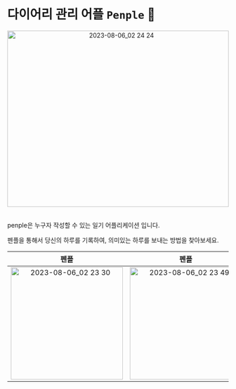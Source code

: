 # 다이어리 관리 어플 `Penple` 📙  
<div align="center"><img width="100%" height="400px" alt="2023-08-06_02 24 24" src="https://github.com/JEONGHWANMIN/PenPle/assets/124568804/2845270c-a689-4b53-9b3e-a52325cbb162" align="center"></div>

<br/>
  
<p>penple은 누구자 작성할 수 있는 일기 어플리케이션 입니다.</p>
<p>펜플을 통해서 당신의 하루를 기록하여, 의미있는 하루를 보내는 방법을 찾아보세요.</p>

펜플|펜플|펜플
:-:|:-:|:-:|
<img width="255" alt="2023-08-06_02 23 30" src="https://github.com/JEONGHWANMIN/PenPle/assets/65848374/971a826a-52d9-4ab0-addc-2fc55cb3a5b0">|<img width="255" alt="2023-08-06_02 23 49" src="https://github.com/JEONGHWANMIN/PenPle/assets/65848374/5d27ce00-639c-4de2-b4ee-190a9bc8ae14">| <img width="255" alt="2023-08-06_02 24 24" src="https://github.com/JEONGHWANMIN/PenPle/assets/65848374/9c007295-4738-48bf-b559-5b5c3168c08c">|



